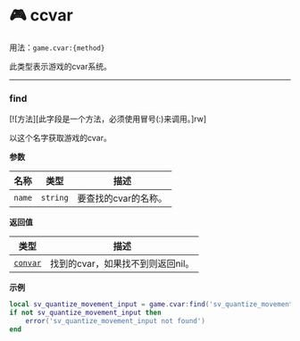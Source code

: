 # 🎮 ccvar

用法：`game.cvar:{method}`

此类型表示游戏的cvar系统。
_________________

### find

[![方法][此字段是一个方法，必须使用冒号(:)来调用。]rw]

以这个名字获取游戏的cvar。

**参数**

| 名称 | 类型 | 描述 |
| ---- | ---- | ----------- |
| `name` | `string` | 要查找的cvar的名称。 |

**返回值**

| 类型 | 描述 |
| ---- | ----------- |
| [`convar`](/api/game/ccvar/convar.md) | 找到的cvar，如果找不到则返回nil。 |

**示例**

```lua
local sv_quantize_movement_input = game.cvar:find('sv_quantize_movement_input')
if not sv_quantize_movement_input then
    error('sv_quantize_movement_input not found')
end
```


